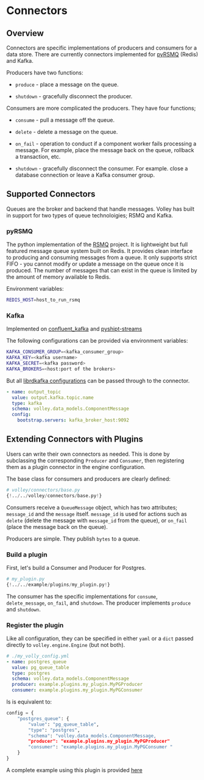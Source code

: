 # Connectors


## Overview

Connectors are specific implementations of producers and consumers for a data store. There are currently connectors implemented for [pyRSMQ](https://github.com/mlasevich/PyRSMQ) (Redis) and Kafka.


Producers have two functions:

- `produce` - place a message on the queue.

- `shutdown` - gracefully disconnect the producer.

Consumers are more complicated the producers. They have four functions;

- `consume` - pull a message off the queue.

- `delete` - delete a message on the queue.

- `on_fail` - operation to conduct if a component worker fails processing a message. For example, place the message back on the queue, rollback a transaction, etc.

- `shutdown` - gracefully disconnect the consumer. For example. close a database connection or leave a Kafka consumer group.

## Supported Connectors

Queues are the broker and backend that handle messages. Volley has built in support for two types of queue technoloigies; RSMQ and Kafka.

### pyRSMQ

The python implementation of the [RSMQ](https://github.com/smrchy/rsmq) project. It is lightweight but full featured message queue system built on Redis. It provides clean interface to producing and consuming messages from a queue. It only supports strict FIFO - you cannot modify or update a message on the queue once it is produced. The number of messages that can exist in the queue is limited by the amount of memory available to Redis.

Environment variables:
```bash
REDIS_HOST=host_to_run_rsmq
```

### Kafka

Implemented on [confluent_kafka](https://docs.confluent.io/platform/current/clients/confluent-kafka-python/html/index.html) and [pyshipt-streams](https://github.com/shipt/pyshipt-streams)

The following configurations can be provided via environment variables:

```bash
KAFKA_CONSUMER_GROUP=<kafka_consumer_group>
KAFKA_KEY=<kafka username>
KAFKA_SECRET=<kafka password>
KAFKA_BROKERS=<host:port of the brokers>
```

But all [librdkafka configurations](https://github.com/edenhill/librdkafka/blob/master/CONFIGURATION.md) can be passed through to the connector.

```yml
- name: output_topic
  value: output.kafka.topic.name
  type: kafka
  schema: volley.data_models.ComponentMessage
  config:
    bootstrap.servers: kafka_broker_host:9092
```

## Extending Connectors with Plugins

Users can write their own connectors as needed. This is done by subclassing the corresponding `Producer` and `Consumer`, then registering them as a plugin connector in the engine configuration.

The base class for consumers and producers are clearly defined:

```python hl_lines="10 34"
# volley/connectors/base.py
{!../../volley/connectors/base.py!}
```

Consumers receive a `QueueMessage` object, which has two attributes; `message_id` and the `message` itself. `message_id` is used for actions such as `delete` (delete the message with `message_id` from the queue), or `on_fail` (place the message back on the queue).

Producers are simple. They publish `bytes` to a queue.

### Build a plugin

First, let's build a Consumer and Producer for Postgres.


```python
# my_plugin.py
{!../../example/plugins/my_plugin.py!}
```

The consumer has the specific implementations for `consume`, `delete_message`, `on_fail`, and `shutdown`. The producer implements `produce` and `shutdown`.


### Register the plugin

Like all configuration, they can be specified in either `yaml` or a `dict` passed directly to `volley.engine.Engine` (but not both).

```yml
# ./my_volly_config.yml
- name: postgres_queue
  value: pg_queue_table
  type: postgres
  schema: volley.data_models.ComponentMessage
  producer: example.plugins.my_plugin.MyPGProducer
  consumer: example.plugins.my_plugin.MyPGConsumer
```

Is is equivalent to:

```python
config = {
    "postgres_queue": {
        "value": "pg_queue_table",
        "type": "postgres",
        "schema": "volley.data_models.ComponentMessage,
        "producer": "example.plugins.my_plugin.MyPGProducer"
        "consumer": "example.plugins.my_plugin.MyPGConsumer "
    }
}
```

A complete example using this plugin is provided [here](advanced_example.md)
